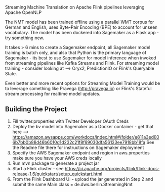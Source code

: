 Streaming Machine Translation on Apache Flink pipelines leveraging Apache OpenNLP

The NMT model has been trained offline using a parallel WMT corpus for German and English, 
uses Byte-Pair Encoding (BPE) to account for unseen vocabulary.
The model has been dockered into Sagemaker as a Flask app - try something new.

It takes > 6 mins to create a Sagemaker endpoint, all Sagemaker model
 training is batch only, and also that Python is the primary language of Sagemaker - its best to use 
Sagemaker for model inference when invoked from streaming pipelines like Kafka Streams and Flink.
For streaming model training - consider looking at --> Oryx2, PredictionIO
or Flink's Queryable State.

Even better and more recent options for Streaming Model Training would be to leverage something like 
Pravega (http://pravega.io) or Flink's Stateful stream processing for realtime model updates.

## Building the Project

1. Fill twitter.properties with Twitter Developer OAuth Creds
2. Deploy the bv model into Sagemaker as a Docker container - 
    get that here  --> https://amazon.awsapps.com/workdocs/index.html#/folder/e811a3ed006b7bb0b88d46b6010d1d232c21f8f69030dfa56133ee7918bb18fa
   See the Readme file there for instructions on Sagemaker deployment
3. Specify the AWS Sagemaker endpoint and region in aws.properties 
    make sure you have your AWS creds locally
4. Run mvn package to generate a project jar
5. Start a Flink cluster - see https://ci.apache.org/projects/flink/flink-docs-release-1.6/quickstart/setup_quickstart.html
6. From the Flink Dashboard UI - upload the jar generated in Step 2 and submit the same
    Main class = de.dws.berlin.StreamingNmt
    





